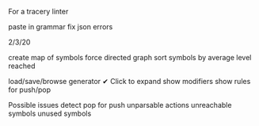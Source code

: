 For a tracery linter

paste in grammar
fix json errors



2/3/20

create map of symbols
force directed graph
sort symbols by 
	average level reached


load/save/browse
generator
✔︎ Click to expand
show modifiers
show rules for push/pop

Possible issues
detect pop for push
unparsable actions
unreachable symbols
unused symbols